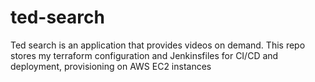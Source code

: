 # ted-search
Ted search is an application that provides videos on demand. This repo stores my terraform configuration and Jenkinsfiles for CI/CD and deployment, provisioning on AWS EC2 instances
